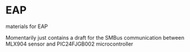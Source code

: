 EAP
===

materials for EAP

Momentarily just contains a draft for the SMBus communication between MLX904 sensor
and PIC24FJGB002 microcontroller
